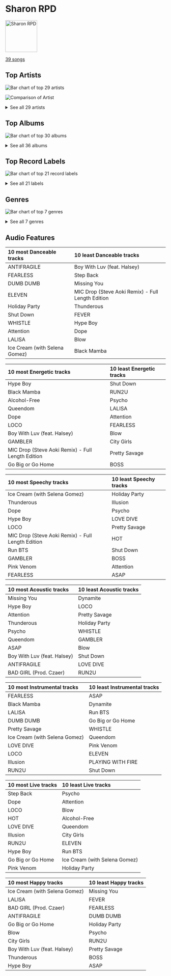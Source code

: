 # Sharon RPD


<img src="https://mosaic.scdn.co/640/ab67616d0000b273830de2e836036f181df598d0ab67616d0000b273af2fda9fb591d43c355c2ac3ab67616d0000b273cc6f76f75551af499b5cd0cbab67616d0000b273da343b21617aac0c57e332bb" alt="Sharon RPD" width="100" />

[39 songs](sharon_rpd_tracks.md)

## Top Artists

![Bar chart of top 29 artists](../images/playlists/sharon_rpd/artists.png)

![Comparison of Artist](../images/playlists/sharon_rpd/artists_comparison.png)


<details>
<summary>See all 29 artists</summary>

|   Number of Tracks | Art                                                                                              | Artist                                 | 🔗                                                           |
|-------------------:|:-------------------------------------------------------------------------------------------------|:---------------------------------------|:------------------------------------------------------------|
|                  6 | <img src="https://i.scdn.co/image/ab6761610000e5ebc9690bc711d04b3d4fd4b87c" alt="" width="50" /> | [BLACKPINK](../artists/blackpink.md)   | [🔗](https://open.spotify.com/artist/41MozSoPIsD1dJM0CLPjZF) |
|                  5 | <img src="https://i.scdn.co/image/ab6761610000e5eb5704a64f34fe29ff73ab56bb" alt="" width="50" /> | [BTS](../artists/bts.md)               | [🔗](https://open.spotify.com/artist/3Nrfpe0tUJi4K4DXYWgMUX) |
|                  2 | <img src="https://i.scdn.co/image/ab6761610000e5eb848461f60f0f337dadbf396f" alt="" width="50" /> | [aespa](../artists/aespa.md)           | [🔗](https://open.spotify.com/artist/6YVMFz59CuY7ngCxTxjpxE) |
|                  2 | <img src="https://i.scdn.co/image/ab6761610000e5eb5b1a291b0a6a689091d54d8b" alt="" width="50" /> | IVE                                    | [🔗](https://open.spotify.com/artist/6RHTUrRF63xao58xh9FXYJ) |
|                  2 | <img src="https://i.scdn.co/image/ab6761610000e5eb6199c3c2f414880e2b9077a9" alt="" width="50" /> | NewJeans                               | [🔗](https://open.spotify.com/artist/6HvZYsbFfjnjFrWF950C9d) |
|                  2 | <img src="https://i.scdn.co/image/ab6761610000e5ebc5443c5abc130f03b6014845" alt="" width="50" /> | [ENHYPEN](../artists/enhypen.md)       | [🔗](https://open.spotify.com/artist/5t5FqBwTcgKTaWmfEbwQY9) |
|                  2 | <img src="https://i.scdn.co/image/ab6761610000e5ebfb6c0b7b6918dca92be0ed75" alt="" width="50" /> | LE SSERAFIM                            | [🔗](https://open.spotify.com/artist/4SpbR6yFEvexJuaBpgAU5p) |
|                  2 | <img src="https://i.scdn.co/image/ab6761610000e5eb5bf330a57b9dcffd8f7b2c14" alt="" width="50" /> | [Red Velvet](../artists/red_velvet.md) | [🔗](https://open.spotify.com/artist/1z4g3DjTBBZKhvAroFlhOM) |
|                  2 | <img src="https://i.scdn.co/image/ab6761610000e5eb45b2ff69ae6a3caccb776cfa" alt="" width="50" /> | [STAYC](../artists/stayc.md)           | [🔗](https://open.spotify.com/artist/01XYiBYaoMJcNhPokrg0l0) |
|                  1 | <img src="https://i.scdn.co/image/ab6761610000e5eb2be8611f6c6e9174031c64df" alt="" width="50" /> | JEON SOMI                              | [🔗](https://open.spotify.com/artist/7zYj9S9SdIunYCfSm7vzAR) |
|                  1 | <img src="https://i.scdn.co/image/ab6761610000e5ebeb77c85f6012113fcefb38da" alt="" width="50" /> | [SEVENTEEN](../artists/seventeen.md)   | [🔗](https://open.spotify.com/artist/7nqOGRxlXj7N2JYbgNEjYH) |
|                  1 | <img src="https://i.scdn.co/image/ab6761610000e5ebd84fd6ae9ccfc6206ea6711e" alt="" width="50" /> | [TWICE](../artists/twice.md)           | [🔗](https://open.spotify.com/artist/7n2Ycct7Beij7Dj7meI4X0) |
|                  1 | <img src="https://i.scdn.co/image/ab6761610000e5ebe50aa80e0f5869f84f6874d1" alt="" width="50" /> | Chris Brown                            | [🔗](https://open.spotify.com/artist/7bXgB6jMjp9ATFy66eO08Z) |
|                  1 | <img src="https://i.scdn.co/image/ab6761610000e5eb7c4240b7951da248f3404e42" alt="" width="50" /> | Steve Aoki                             | [🔗](https://open.spotify.com/artist/77AiFEVeAVj2ORpC85QVJs) |
|                  1 | <img src="https://i.scdn.co/image/ab6761610000e5ebc6de192c5941f6605bb9c6ad" alt="" width="50" /> | Weeekly                                | [🔗](https://open.spotify.com/artist/73B9bjqS2Z5KLXNGqXf64m) |
|                  1 | <img src="https://i.scdn.co/image/ab6761610000e5ebfbb4dd024df495265bb16c90" alt="" width="50" /> | GOT the beat                           | [🔗](https://open.spotify.com/artist/6uNxlIP5lzPFf0BHuELOuX) |
|                  1 | <img src="https://i.scdn.co/image/ab6761610000e5eb8543b9b2b5d153d37c46606d" alt="" width="50" /> | LISA                                   | [🔗](https://open.spotify.com/artist/5L1lO4eRHmJ7a0Q6csE5cT) |
|                  1 | <img src="https://i.scdn.co/image/ab6761610000e5eb547d2b41c9f2c97318aad0ed" alt="" width="50" /> | Young Thug                             | [🔗](https://open.spotify.com/artist/50co4Is1HCEo8bhOyUWKpn) |
|                  1 | <img src="https://i.scdn.co/image/ab6761610000e5ebd86145072666f72cc5e833d8" alt="" width="50" /> | Monsta X                               | [🔗](https://open.spotify.com/artist/4TnGh5PKbSjpYqpIdlW5nz) |
|                  1 | <img src="https://i.scdn.co/image/ab6761610000e5eb66701ca609176d8fd4a9c4a0" alt="" width="50" /> | NCT                                    | [🔗](https://open.spotify.com/artist/48eO052eSDcn8aTxiv6QaG) |
|                  1 | <img src="https://i.scdn.co/image/ab6761610000e5eb8bd65b0efee10bfa8328c33b" alt="" width="50" /> | NCT U                                  | [🔗](https://open.spotify.com/artist/3paGCCtX1Xr4Gx53mSeZuQ) |
|                  1 | <img src="https://i.scdn.co/image/ab6761610000e5eb0222fa7cba5da5c28ea5d296" alt="" width="50" /> | BTOB                                   | [🔗](https://open.spotify.com/artist/2hcsKca6hCfFMwwdbFvenJ) |
|                  1 | <img src="https://i.scdn.co/image/ab6761610000e5ebc855bded4ab1bd99ef62214a" alt="" width="50" /> | [Stray Kids](../artists/stray_kids.md) | [🔗](https://open.spotify.com/artist/2dIgFjalVxs4ThymZ67YCE) |
|                  1 | <img src="https://i.scdn.co/image/ab6761610000e5eb93c6f21062da1ef012275ff6" alt="" width="50" /> | [CHUNG HA](../artists/chung_ha.md)     | [🔗](https://open.spotify.com/artist/2PSJ6YriU7JsFucxACpU7Y) |
|                  1 | <img src="https://i.scdn.co/image/ab6761610000e5eb8ec4207332def07fec21874d" alt="" width="50" /> | [ITZY](../artists/itzy.md)             | [🔗](https://open.spotify.com/artist/2KC9Qb60EaY0kW4eH68vr3) |
|                  1 | <img src="https://i.scdn.co/image/ab6761610000e5ebd707e1c5177614c4ec95a06c" alt="" width="50" /> | Halsey                                 | [🔗](https://open.spotify.com/artist/26VFTg2z8YR0cCuwLzESi2) |
|                  1 | <img src="https://i.scdn.co/image/ab6761610000e5eb0405e7cc11aecb995703d398" alt="" width="50" /> | Jackson Wang                           | [🔗](https://open.spotify.com/artist/1kfWoWgCugPkyxQP8lkRlY) |
|                  1 | <img src="nan" alt="" width="50" />                                                              | LACHICA                                | [🔗](https://open.spotify.com/artist/0vqjEQRfmE1Sov92UQRJMp) |
|                  1 | <img src="https://i.scdn.co/image/ab6761610000e5eba5205abffd84341e5bace828" alt="" width="50" /> | Selena Gomez                           | [🔗](https://open.spotify.com/artist/0C8ZW7ezQVs4URX5aX7Kqx) |

</details>


## Top Albums

![Bar chart of top 30 albums](../images/playlists/sharon_rpd/albums.png)


<details>
<summary>See all 36 albums</summary>

|   Number of Tracks | Art                                                                                              | Album                                            | 🔗                                                          |
|-------------------:|:-------------------------------------------------------------------------------------------------|:-------------------------------------------------|:-----------------------------------------------------------|
|                  2 | <img src="https://i.scdn.co/image/ab67616d0000b2737dd8f95320e8ef08aa121dfe" alt="" width="50" /> | THE ALBUM                                        | [🔗](https://open.spotify.com/album/71O60S5gIJSIAhdnrDIh3N) |
|                  2 | <img src="https://i.scdn.co/image/ab67616d0000b2739d28fd01859073a3ae6ea209" alt="" width="50" /> | NewJeans 1st EP 'New Jeans'                      | [🔗](https://open.spotify.com/album/1HMLpmZAnNyl9pxvOnTovV) |
|                  2 | <img src="https://i.scdn.co/image/ab67616d0000b2734aeaaeeb0755f1d8a8b51738" alt="" width="50" /> | BORN PINK                                        | [🔗](https://open.spotify.com/album/7jaSNQUBJbvfbZHLNFrV7P) |
|                  1 | <img src="https://i.scdn.co/image/ab67616d0000b273df5022bdf1ac4bf52135c4be" alt="" width="50" /> | ‘The ReVe Festival’ Finale                       | [🔗](https://open.spotify.com/album/3rVtm00UfbuzWOewdm4iYM) |
|                  1 | <img src="https://i.scdn.co/image/ab67616d0000b2738ea860a3e6904b875629d672" alt="" width="50" /> | YOUNG-LUV.COM                                    | [🔗](https://open.spotify.com/album/2xPdgNkM4yIQmP7axJ1T1o) |
|                  1 | <img src="https://i.scdn.co/image/ab67616d0000b273c6dbc63cf145b4ff6bee3322" alt="" width="50" /> | The Most Beautiful Moment in Life: Young Forever | [🔗](https://open.spotify.com/album/1k5bJ8l5oL5xxVBVHjil09) |
|                  1 | <img src="https://i.scdn.co/image/ab67616d0000b273feede28e85bb57807a272a2b" alt="" width="50" /> | Taste of Love                                    | [🔗](https://open.spotify.com/album/00vb6sViDbJLmLLchfbRh4) |
|                  1 | <img src="https://i.scdn.co/image/ab67616d0000b2739d662735fc7d080888bc40b4" alt="" width="50" /> | Street Woman Fighter(SWF) Special                | [🔗](https://open.spotify.com/album/3iW6rZmhiSLNveTOrX26z6) |
|                  1 | <img src="https://i.scdn.co/image/ab67616d0000b273cc6f76f75551af499b5cd0cb" alt="" width="50" /> | Step Back                                        | [🔗](https://open.spotify.com/album/3gwL04bGAX4Kc2D5Wd7NMk) |
|                  1 | <img src="https://i.scdn.co/image/ab67616d0000b27363e0ddbb488d0eeec0e738fc" alt="" width="50" /> | Slime & B                                        | [🔗](https://open.spotify.com/album/7fZKtzZAsfH0kzeTivu5TG) |
|                  1 | <img src="https://i.scdn.co/image/ab67616d0000b273af2fda9fb591d43c355c2ac3" alt="" width="50" /> | STAYDOM                                          | [🔗](https://open.spotify.com/album/71hjsg660uio3Z8bnbB6fS) |
|                  1 | <img src="https://i.scdn.co/image/ab67616d0000b27318a4a215052e9f396864bd73" alt="" width="50" /> | SQUARE TWO                                       | [🔗](https://open.spotify.com/album/2Fna4Tb7fme5aHsNMJtVtp) |
|                  1 | <img src="https://i.scdn.co/image/ab67616d0000b273ff4ec21d7817138cabcc19bc" alt="" width="50" /> | SQUARE ONE                                       | [🔗](https://open.spotify.com/album/0FOOodYRlj7gzh7q7IjmNZ) |
|                  1 | <img src="https://i.scdn.co/image/ab67616d0000b273decd839dd4fef3faf64c5fd5" alt="" width="50" /> | SEVENTEEN 4th Album 'Face the Sun'               | [🔗](https://open.spotify.com/album/4lfFgz2rD1irxf7dZhNJht) |
|                  1 | <img src="https://i.scdn.co/image/ab67616d0000b273830de2e836036f181df598d0" alt="" width="50" /> | Queendom - The 6th Mini Album                    | [🔗](https://open.spotify.com/album/6Pe5LGQgU3mmvuRjFMsACV) |
|                  1 | <img src="https://i.scdn.co/image/ab67616d0000b27317db30ce3f081d6818a8ad49" alt="" width="50" /> | Proof                                            | [🔗](https://open.spotify.com/album/6al2VdKbb6FIz9d7lU7WRB) |
|                  1 | <img src="https://i.scdn.co/image/ab67616d0000b273c412e430ac07b4bf18b424af" alt="" width="50" /> | Play Game : Holiday                              | [🔗](https://open.spotify.com/album/1FDlvA1PdZujiEhbXihIPJ) |
|                  1 | <img src="https://i.scdn.co/image/ab67616d0000b27303b313cdf98d61d141645f11" alt="" width="50" /> | One of a Kind                                    | [🔗](https://open.spotify.com/album/2Zuovdo5g1RhfbHniwZ8yI) |
|                  1 | <img src="https://i.scdn.co/image/ab67616d0000b2731843897a2a72dd5036bbb1fc" alt="" width="50" /> | NOEASY                                           | [🔗](https://open.spotify.com/album/558tpdCejjVQNFAumRAeQj) |
|                  1 | <img src="https://i.scdn.co/image/ab67616d0000b273b1d944dd406d5b0e461ad155" alt="" width="50" /> | NCT 2018 EMPATHY                                 | [🔗](https://open.spotify.com/album/3KAJvo62RNQEtXwIyB5rzX) |
|                  1 | <img src="https://i.scdn.co/image/ab67616d0000b27318d0ed4f969b376893f9a38f" alt="" width="50" /> | MAP OF THE SOUL : PERSONA                        | [🔗](https://open.spotify.com/album/2KqlAl1Kl5fZvbFgJ0qFB6) |
|                  1 | <img src="https://i.scdn.co/image/ab67616d0000b273ed10325dc317f32df83990b9" alt="" width="50" /> | MAGIC MAN                                        | [🔗](https://open.spotify.com/album/2VZ4og2ZbwyTQ3X1rbgCe1) |
|                  1 | <img src="https://i.scdn.co/image/ab67616d0000b2733825e6d4d02e4b4c0cec7e1d" alt="" width="50" /> | Love Yourself 結 'Answer'                         | [🔗](https://open.spotify.com/album/43wFM1HquliY3iwKWzPN4y) |
|                  1 | <img src="https://i.scdn.co/image/ab67616d0000b2739016f58cc49e6473e1207093" alt="" width="50" /> | LOVE DIVE                                        | [🔗](https://open.spotify.com/album/1AFVTHHm7kKoQ6Rgb25x3p) |
|                  1 | <img src="https://i.scdn.co/image/ab67616d0000b273330f11fb125bb80b760f9e19" alt="" width="50" /> | LALISA                                           | [🔗](https://open.spotify.com/album/66OYt73mqan1hWa78BhfPd) |
|                  1 | <img src="https://i.scdn.co/image/ab67616d0000b273b3be3b970fc89a02f301c9da" alt="" width="50" /> | Girls - The 2nd Mini Album                       | [🔗](https://open.spotify.com/album/4w1dbvUy1crv0knXQvcSeY) |
|                  1 | <img src="https://i.scdn.co/image/ab67616d0000b2739030184114911536d5f77555" alt="" width="50" /> | FEARLESS                                         | [🔗](https://open.spotify.com/album/4Mc7WwYH41hgUWeKX25Sot) |
|                  1 | <img src="https://i.scdn.co/image/ab67616d0000b273da343b21617aac0c57e332bb" alt="" width="50" /> | ELEVEN                                           | [🔗](https://open.spotify.com/album/1XMYvsHRt52sMi6wittWqI) |
|                  1 | <img src="https://i.scdn.co/image/ab67616d0000b273fddc804f96cdd6a7de9bcc09" alt="" width="50" /> | DUMB DUMB                                        | [🔗](https://open.spotify.com/album/24sFioeGsPtxa5fD6VzL8b) |
|                  1 | <img src="https://i.scdn.co/image/ab67616d0000b2736772cf096be8acc1df092519" alt="" width="50" /> | DIMENSION : DILEMMA                              | [🔗](https://open.spotify.com/album/5jGRqioNCSWZGBl3QmyuFI) |
|                  1 | <img src="https://i.scdn.co/image/ab67616d0000b273a0df2d59f0ae9426cba3eb36" alt="" width="50" /> | CRAZY IN LOVE                                    | [🔗](https://open.spotify.com/album/4U7rGOkJgtxs27H9L93Xli) |
|                  1 | <img src="https://i.scdn.co/image/ab67616d0000b27317477a7434c66ac5548b6ab7" alt="" width="50" /> | Brother Act.                                     | [🔗](https://open.spotify.com/album/3oXEVu3gwToJRkE2xAW44a) |
|                  1 | <img src="https://i.scdn.co/image/ab67616d0000b2736f248f7695eb544a3a1955c5" alt="" width="50" /> | Black Mamba                                      | [🔗](https://open.spotify.com/album/3syEYrKIsgxaZMB5t1dVG7) |
|                  1 | <img src="https://i.scdn.co/image/ab67616d0000b273714e56679ab196354e2e443e" alt="" width="50" /> | BORDER : CARNIVAL                                | [🔗](https://open.spotify.com/album/4LGYBcRsteiXjcPD4QQvxv) |
|                  1 | <img src="https://i.scdn.co/image/ab67616d0000b273c07d5d2fdc02ae252fcd07e5" alt="" width="50" /> | BE                                               | [🔗](https://open.spotify.com/album/6nYfHQnvkvOTNHnOhDT3sr) |
|                  1 | <img src="https://i.scdn.co/image/ab67616d0000b273a991995542d50a691b9ae5be" alt="" width="50" /> | ANTIFRAGILE                                      | [🔗](https://open.spotify.com/album/3u0ggfmK0vjuHMNdUbtaa9) |

</details>


## Top Record Labels

![Bar chart of top 21 record labels](../images/playlists/sharon_rpd/labels.png)


<details>
<summary>See all 21 labels</summary>

|   Number of Tracks | Label                                                                 |
|-------------------:|:----------------------------------------------------------------------|
|                  7 | [YG Entertainment](../labels/yg_entertainment.md)                     |
|                  6 | [Interscope Records](../labels/interscope_records.md)                 |
|                  5 | [SM Entertainment](../labels/sm_entertainment.md)                     |
|                  5 | [BIGHIT MUSIC](../labels/bighit_music.md)                             |
|                  3 | [Starship Entertainment](../labels/starship_entertainment.md)         |
|                  3 | [Republic Records](../labels/republic_records.md)                     |
|                  2 | [Warner Records](../labels/warner_records.md)                         |
|                  2 | [SOURCE MUSIC](../labels/source_music.md)                             |
|                  2 | [High Up Entertainment](../labels/high_up_entertainment.md)           |
|                  2 | [BELIFT LAB](../labels/belift_lab.md)                                 |
|                  2 | [ADOR](../labels/ador.md)                                             |
|                  1 | [THE BLACK LABEL](../labels/the_black_label.md)                       |
|                  1 | [TEAM WANG records](../labels/team_wang_records.md)                   |
|                  1 | [RCA Records Label](../labels/rca_records_label.md)                   |
|                  1 | [PLEDIS Entertainment](../labels/pledis_entertainment.md)             |
|                  1 | [PLAY M ENTERTAINMENT CORP.](../labels/play_m_entertainment_corp_.md) |
|                  1 | [Genie Music Corporation](../labels/genie_music_corporation.md)       |
|                  1 | [Chris Brown Entertainment](../labels/chris_brown_entertainment.md)   |
|                  1 | [CUBE ENTERTAINMENT](../labels/cube_entertainment.md)                 |
|                  1 | [88rising Music](../labels/88rising_music.md)                         |
|                  1 | [300 Entertainment](../labels/300_entertainment.md)                   |

</details>


## Genres

![Bar chart of top 7 genres](../images/playlists/sharon_rpd/genres.png)


<details>
<summary>See all 7 genres</summary>

|   Number of Tracks | Genre                                             |
|-------------------:|:--------------------------------------------------|
|                 27 | [k-pop](../genres/k_pop.md)                       |
|                 18 | [k-pop girl group](../genres/k_pop_girl_group.md) |
|                 12 | [k-pop boy group](../genres/k_pop_boy_group.md)   |
|                  2 | anime                                             |
|                  1 | [r&b](../genres/r_b.md)                           |
|                  1 | [pop](../genres/pop.md)                           |
|                  1 | [dance pop](../genres/dance_pop.md)               |

</details>


## Audio Features

| 10 most Danceable tracks      | 10 least Danceable tracks                         |
|:------------------------------|:--------------------------------------------------|
| ANTIFRAGILE                   | Boy With Luv (feat. Halsey)                       |
| FEARLESS                      | Step Back                                         |
| DUMB DUMB                     | Missing You                                       |
| ELEVEN                        | MIC Drop (Steve Aoki Remix) - Full Length Edition |
| Holiday Party                 | Thunderous                                        |
| Shut Down                     | FEVER                                             |
| WHISTLE                       | Hype Boy                                          |
| Attention                     | Dope                                              |
| LALISA                        | Blow                                              |
| Ice Cream (with Selena Gomez) | Black Mamba                                       |

| 10 most Energetic tracks                          | 10 least Energetic tracks   |
|:--------------------------------------------------|:----------------------------|
| Hype Boy                                          | Shut Down                   |
| Black Mamba                                       | RUN2U                       |
| Alcohol-Free                                      | Psycho                      |
| Queendom                                          | LALISA                      |
| Dope                                              | Attention                   |
| LOCO                                              | FEARLESS                    |
| Boy With Luv (feat. Halsey)                       | Blow                        |
| GAMBLER                                           | City Girls                  |
| MIC Drop (Steve Aoki Remix) - Full Length Edition | Pretty Savage               |
| Go Big or Go Home                                 | BOSS                        |

| 10 most Speechy tracks                            | 10 least Speechy tracks   |
|:--------------------------------------------------|:--------------------------|
| Ice Cream (with Selena Gomez)                     | Holiday Party             |
| Thunderous                                        | Illusion                  |
| Dope                                              | Psycho                    |
| Hype Boy                                          | LOVE DIVE                 |
| LOCO                                              | Pretty Savage             |
| MIC Drop (Steve Aoki Remix) - Full Length Edition | HOT                       |
| Run BTS                                           | Shut Down                 |
| GAMBLER                                           | BOSS                      |
| Pink Venom                                        | Attention                 |
| FEARLESS                                          | ASAP                      |

| 10 most Acoustic tracks     | 10 least Acoustic tracks   |
|:----------------------------|:---------------------------|
| Missing You                 | Dynamite                   |
| Hype Boy                    | LOCO                       |
| Attention                   | Pretty Savage              |
| Thunderous                  | Holiday Party              |
| Psycho                      | WHISTLE                    |
| Queendom                    | GAMBLER                    |
| ASAP                        | Blow                       |
| Boy With Luv (feat. Halsey) | Shut Down                  |
| ANTIFRAGILE                 | LOVE DIVE                  |
| BAD GIRL (Prod. Czaer)      | RUN2U                      |

| 10 most Instrumental tracks   | 10 least Instrumental tracks   |
|:------------------------------|:-------------------------------|
| FEARLESS                      | ASAP                           |
| Black Mamba                   | Dynamite                       |
| LALISA                        | Run BTS                        |
| DUMB DUMB                     | Go Big or Go Home              |
| Pretty Savage                 | WHISTLE                        |
| Ice Cream (with Selena Gomez) | Queendom                       |
| LOVE DIVE                     | Pink Venom                     |
| LOCO                          | ELEVEN                         |
| Illusion                      | PLAYING WITH FIRE              |
| RUN2U                         | Shut Down                      |

| 10 most Live tracks   | 10 least Live tracks          |
|:----------------------|:------------------------------|
| Step Back             | Psycho                        |
| Dope                  | Attention                     |
| LOCO                  | Blow                          |
| HOT                   | Alcohol-Free                  |
| LOVE DIVE             | Queendom                      |
| Illusion              | City Girls                    |
| RUN2U                 | ELEVEN                        |
| Hype Boy              | Run BTS                       |
| Go Big or Go Home     | Ice Cream (with Selena Gomez) |
| Pink Venom            | Holiday Party                 |

| 10 most Happy tracks          | 10 least Happy tracks   |
|:------------------------------|:------------------------|
| Ice Cream (with Selena Gomez) | Missing You             |
| LALISA                        | FEVER                   |
| BAD GIRL (Prod. Czaer)        | FEARLESS                |
| ANTIFRAGILE                   | DUMB DUMB               |
| Go Big or Go Home             | Holiday Party           |
| Blow                          | Psycho                  |
| City Girls                    | RUN2U                   |
| Boy With Luv (feat. Halsey)   | Pretty Savage           |
| Thunderous                    | BOSS                    |
| Hype Boy                      | ASAP                    |
